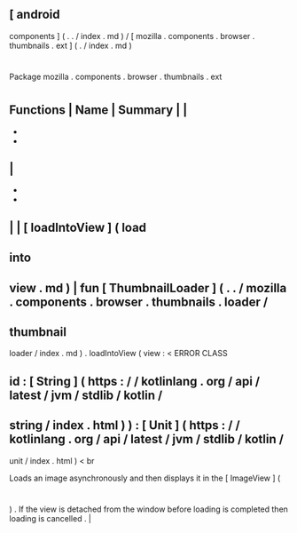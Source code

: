 [
android
-
components
]
(
.
.
/
index
.
md
)
/
[
mozilla
.
components
.
browser
.
thumbnails
.
ext
]
(
.
/
index
.
md
)
#
#
Package
mozilla
.
components
.
browser
.
thumbnails
.
ext
#
#
#
Functions
|
Name
|
Summary
|
|
-
-
-
|
-
-
-
|
|
[
loadIntoView
]
(
load
-
into
-
view
.
md
)
|
fun
[
ThumbnailLoader
]
(
.
.
/
mozilla
.
components
.
browser
.
thumbnails
.
loader
/
-
thumbnail
-
loader
/
index
.
md
)
.
loadIntoView
(
view
:
<
ERROR
CLASS
>
id
:
[
String
]
(
https
:
/
/
kotlinlang
.
org
/
api
/
latest
/
jvm
/
stdlib
/
kotlin
/
-
string
/
index
.
html
)
)
:
[
Unit
]
(
https
:
/
/
kotlinlang
.
org
/
api
/
latest
/
jvm
/
stdlib
/
kotlin
/
-
unit
/
index
.
html
)
<
br
>
Loads
an
image
asynchronously
and
then
displays
it
in
the
[
ImageView
]
(
#
)
.
If
the
view
is
detached
from
the
window
before
loading
is
completed
then
loading
is
cancelled
.
|
